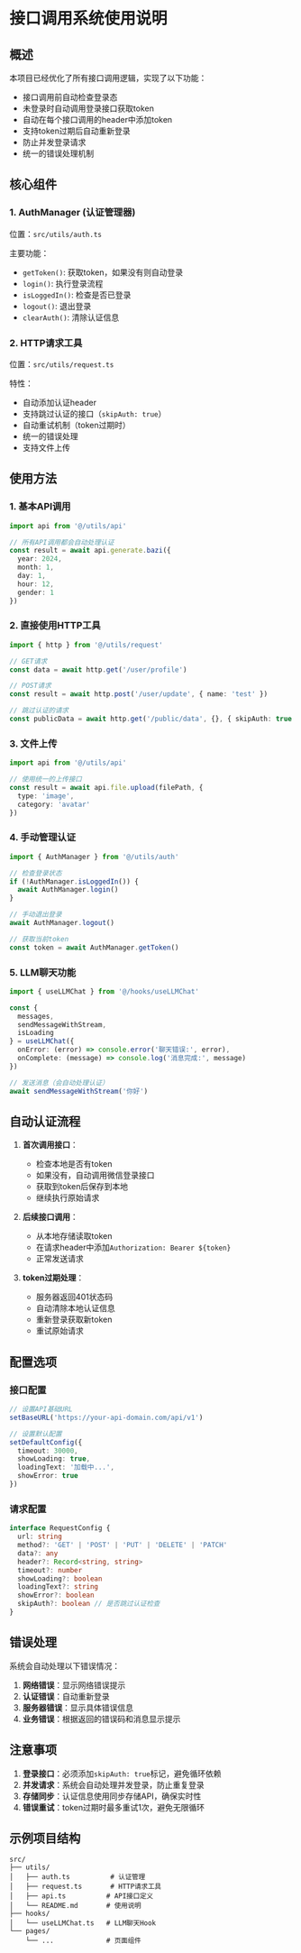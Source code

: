 # 接口调用系统使用说明

## 概述

本项目已经优化了所有接口调用逻辑，实现了以下功能：
- 接口调用前自动检查登录态
- 未登录时自动调用登录接口获取token
- 自动在每个接口调用的header中添加token
- 支持token过期后自动重新登录
- 防止并发登录请求
- 统一的错误处理机制

## 核心组件

### 1. AuthManager (认证管理器)

位置：`src/utils/auth.ts`

主要功能：
- `getToken()`: 获取token，如果没有则自动登录
- `login()`: 执行登录流程
- `isLoggedIn()`: 检查是否已登录
- `logout()`: 退出登录
- `clearAuth()`: 清除认证信息

### 2. HTTP请求工具

位置：`src/utils/request.ts`

特性：
- 自动添加认证header
- 支持跳过认证的接口（`skipAuth: true`）
- 自动重试机制（token过期时）
- 统一的错误处理
- 支持文件上传

## 使用方法

### 1. 基本API调用

```typescript
import api from '@/utils/api'

// 所有API调用都会自动处理认证
const result = await api.generate.bazi({
  year: 2024,
  month: 1,
  day: 1,
  hour: 12,
  gender: 1
})
```

### 2. 直接使用HTTP工具

```typescript
import { http } from '@/utils/request'

// GET请求
const data = await http.get('/user/profile')

// POST请求
const result = await http.post('/user/update', { name: 'test' })

// 跳过认证的请求
const publicData = await http.get('/public/data', {}, { skipAuth: true })
```

### 3. 文件上传

```typescript
import api from '@/utils/api'

// 使用统一的上传接口
const result = await api.file.upload(filePath, { 
  type: 'image',
  category: 'avatar' 
})
```

### 4. 手动管理认证

```typescript
import { AuthManager } from '@/utils/auth'

// 检查登录状态
if (!AuthManager.isLoggedIn()) {
  await AuthManager.login()
}

// 手动退出登录
await AuthManager.logout()

// 获取当前token
const token = await AuthManager.getToken()
```

### 5. LLM聊天功能

```typescript
import { useLLMChat } from '@/hooks/useLLMChat'

const {
  messages,
  sendMessageWithStream,
  isLoading
} = useLLMChat({
  onError: (error) => console.error('聊天错误:', error),
  onComplete: (message) => console.log('消息完成:', message)
})

// 发送消息（会自动处理认证）
await sendMessageWithStream('你好')
```

## 自动认证流程

1. **首次调用接口**：
   - 检查本地是否有token
   - 如果没有，自动调用微信登录接口
   - 获取到token后保存到本地
   - 继续执行原始请求

2. **后续接口调用**：
   - 从本地存储读取token
   - 在请求header中添加`Authorization: Bearer ${token}`
   - 正常发送请求

3. **token过期处理**：
   - 服务器返回401状态码
   - 自动清除本地认证信息
   - 重新登录获取新token
   - 重试原始请求

## 配置选项

### 接口配置

```typescript
// 设置API基础URL
setBaseURL('https://your-api-domain.com/api/v1')

// 设置默认配置
setDefaultConfig({
  timeout: 30000,
  showLoading: true,
  loadingText: '加载中...',
  showError: true
})
```

### 请求配置

```typescript
interface RequestConfig {
  url: string
  method?: 'GET' | 'POST' | 'PUT' | 'DELETE' | 'PATCH'
  data?: any
  header?: Record<string, string>
  timeout?: number
  showLoading?: boolean
  loadingText?: string
  showError?: boolean
  skipAuth?: boolean // 是否跳过认证检查
}
```

## 错误处理

系统会自动处理以下错误情况：

1. **网络错误**：显示网络错误提示
2. **认证错误**：自动重新登录
3. **服务器错误**：显示具体错误信息
4. **业务错误**：根据返回的错误码和消息显示提示

## 注意事项

1. **登录接口**：必须添加`skipAuth: true`标记，避免循环依赖
2. **并发请求**：系统会自动处理并发登录，防止重复登录
3. **存储同步**：认证信息使用同步存储API，确保实时性
4. **错误重试**：token过期时最多重试1次，避免无限循环

## 示例项目结构

```
src/
├── utils/
│   ├── auth.ts          # 认证管理
│   ├── request.ts       # HTTP请求工具
│   ├── api.ts          # API接口定义
│   └── README.md       # 使用说明
├── hooks/
│   └── useLLMChat.ts   # LLM聊天Hook
└── pages/
    └── ...             # 页面组件
``` 